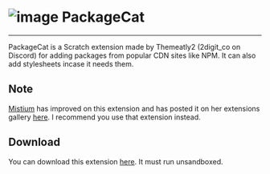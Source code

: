 # ![image](https://github.com/biggiecheesetherat/packagecat/assets/143027785/4c86c5b1-bde3-4d63-97e8-1b81115e2f46) PackageCat
---
PackageCat is a Scratch extension made by Themeatly2 (2digit_co on Discord) for adding packages from popular CDN sites like NPM. It can also add stylesheets incase it needs them.
## Note
[Mistium](https://github.com/Mistium) has improved on this extension and has posted it on her extensions gallery [here](https://extensions.mistium.com/). I recommend you use that extension instead.
## Download
You can download this extension [here](https://raw.githubusercontent.com/biggiecheesetherat/packagecat/main/PackageCat.js). It must run unsandboxed.

